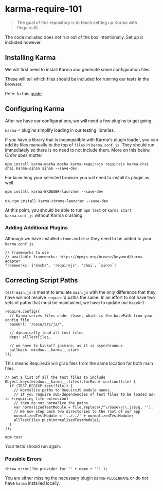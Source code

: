 # karma-require-101

> The goal of this repository is to teach setting up Karma with RequireJS.

The code included does not run out of the box intentionally.  Set up is included however.

## Installing Karma

We will first need to install Karma and generate some configuration files.  

These will tell which files should be included for running our tests in the browser.

Refer to this [guide](installing-karma.md)

## Configuring Karma

After we have our configurations, we will need a few plugins to get going.

`karma-*` plugins simplify loading in our testing libraries. 

If you have a library that is incompatible with Karma's plugin loader, you can 
add its files manually to the top of `files` in `karma.conf.js`. They should run 
immediately so there is no need to not include them. More on this below. *Order does matter*

`npm install karma-mocha mocha karma-requirejs requirejs karma-chai chai karma-sinon sinon --save-dev`

For launching your selected browser you will need to install its plugin as well.

`npm install karma-BROWSER-launcher --save-dev` 

ex. `npm install karma-chrome-launcher --save-dev`

At this point, you should be able to run `npm test` or `karma start karma.conf.js` without Karma crashing.

### Adding Additional Plugins

Although we have installed `sinon` and `chai` they need to be added to your `karma.conf.js`.

    // frameworks to use
    // available frameworks: https://npmjs.org/browse/keyword/karma-adapter
    frameworks: ['mocha', 'requirejs', 'chai`, `sinon`]
    
## Correcting Script Paths

`test-main.js` is meant to emulate `main.js` with the only difference that they 
have will not resolve `require`'d paths the same.  In an effort to not have two 
sets of paths that must be maintained, we have to update our `baseUrl`

    require.config({
      // Karma serves files under /base, which is the basePath from your config file
      baseUrl: '/base/src/js/',

      // dynamically load all test files
      deps: allTestFiles,

      // we have to kickoff jasmine, as it is asynchronous
      callback: window.__karma__.start
    });

This means RequireJS will grab files from the same location for both main files. 

    // Get a list of all the test files to include
    Object.keys(window.__karma__.files).forEach(function(file) {
      if (TEST_REGEXP.test(file)) {
        // Normalize paths to RequireJS module names.
        // If you require sub-dependencies of test files to be loaded as-is (requiring file extension)
        // then do not normalize the paths
        var normalizedTestModule = file.replace(/^\/base\/|\.js$/g, '');
        // We now step back two directories to the root of our app
        normalizedTestModule = '../../' + normalizedTestModule;
        allTestFiles.push(normalizedTestModule);
      }
    });

`npm test`

Your tests should run again.

### Possible Errors

`throw error('No provider for "' + name + '"!');`

You are either missing the necessary plugin `karma-PLUGINNAME` or do not have `karma` installed locally.

